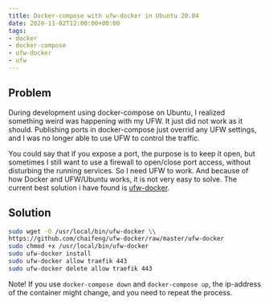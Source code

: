 ```yaml
---
title: Docker-compose with ufw-docker in Ubuntu 20.04
date: 2020-11-02T12:00:00+00:00
tags:
- docker
- docker-compose
- ufw-docker
- ufw
---
```


## Problem

During development using docker-compose on Ubuntu, I realized something weird was happening with my UFW. It just did not work as it should. Publishing ports in docker-compose just overrid any UFW settings, and I was no longer able to use UFW to control the traffic.   

You could say that if you expose a port, the purpose is to keep it open, but sometimes I still want to use a firewall to open/close port access, without disturbing the running services. So I need UFW to work. And because of how Docker and UFW/Ubuntu works, it is not very easy to solve. The current best solution i have found is [ufw-docker](https://github.com/chaifeng/ufw-docker).

## Solution

```bash
sudo wget -O /usr/local/bin/ufw-docker \\  
https://github.com/chaifeng/ufw-docker/raw/master/ufw-docker  
sudo chmod +x /usr/local/bin/ufw-docker  
sudo ufw-docker install  
sudo ufw-docker allow traefik 443  
sudo ufw-docker delete allow traefik 443
```

Note! If you use `docker-compose down` and `docker-compose up`, the ip-address of the container might change, and you need to repeat the process.
